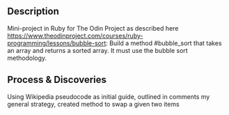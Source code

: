 ## Description
Mini-project in Ruby for The Odin Project as described here https://www.theodinproject.com/courses/ruby-programming/lessons/bubble-sort: 
Build a method #bubble_sort that takes an array and returns a sorted array. It must use the bubble sort methodology.

## Process & Discoveries
Using Wikipedia pseudocode as initial guide, outlined in comments my general strategy, created method to swap a given two items